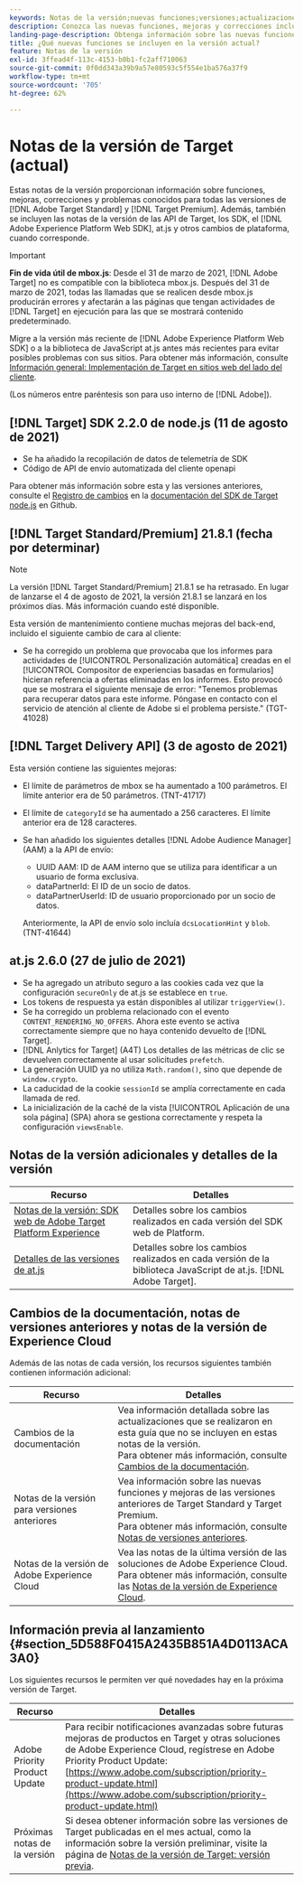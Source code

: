 ```yaml
---
keywords: Notas de la versión;nuevas funciones;versiones;actualizaciones;actualización;versión;mejora;mejoras;correcciones;correcciones de errores;actualizaciones
description: Conozca las nuevas funciones, mejoras y correcciones incluidas en la versión actual de [!DNL Adobe Target], incluidos SDK, API y bibliotecas de JavaScript.
landing-page-description: Obtenga información sobre las nuevas funciones, mejoras y correcciones incluidas en la versión actual de [!DNL Adobe Target].
title: ¿Qué nuevas funciones se incluyen en la versión actual?
feature: Notas de la versión
exl-id: 3ffead4f-113c-4153-b0b1-fc2aff710063
source-git-commit: 0f0dd343a39b9a57e80593c5f554e1ba576a37f9
workflow-type: tm+mt
source-wordcount: '705'
ht-degree: 62%

---
```


# Notas de la versión de Target (actual)

Estas notas de la versión proporcionan información sobre funciones, mejoras, correcciones y problemas conocidos para todas las versiones de [!DNL Adobe Target Standard] y [!DNL Target Premium]. Además, también se incluyen las notas de la versión de las API de Target, los SDK, el [!DNL Adobe Experience Platform Web SDK], at.js y otros cambios de plataforma, cuando corresponde.

>[!IMPORTANT]
>
>**Fin de vida útil de mbox.js**: Desde el 31 de marzo de 2021, [!DNL Adobe Target] no es compatible con la biblioteca mbox.js. Después del 31 de marzo de 2021, todas las llamadas que se realicen desde mbox.js producirán errores y afectarán a las páginas que tengan actividades de [!DNL Target] en ejecución para las que se mostrará contenido predeterminado.
>
>Migre a la versión más reciente de [!DNL Adobe Experience Platform Web SDK] o a la biblioteca de JavaScript at.js antes más recientes para evitar posibles problemas con sus sitios. Para obtener más información, consulte [Información general: Implementación de Target en sitios web del lado del cliente](/help/c-implementing-target/c-implementing-target-for-client-side-web/implement-target-for-client-side-web.md).

(Los números entre paréntesis son para uso interno de [!DNL Adobe]).

## [!DNL Target] SDK 2.2.0 de node.js (11 de agosto de 2021)

* Se ha añadido la recopilación de datos de telemetría de SDK
* Código de API de envío automatizada del cliente openapi

Para obtener más información sobre esta y las versiones anteriores, consulte el [Registro de cambios](https://github.com/adobe/target-nodejs-sdk/blob/main/CHANGELOG.md) en la [documentación del SDK de Target node.js](https://github.com/adobe/target-nodejs-sdk) en Github.

## [!DNL Target Standard/Premium] 21.8.1 (fecha por determinar)

>[!NOTE]
>
>La versión [!DNL Target Standard/Premium] 21.8.1 se ha retrasado. En lugar de lanzarse el 4 de agosto de 2021, la versión 21.8.1 se lanzará en los próximos días. Más información cuando esté disponible.

Esta versión de mantenimiento contiene muchas mejoras del back-end, incluido el siguiente cambio de cara al cliente:

* Se ha corregido un problema que provocaba que los informes para actividades de [!UICONTROL Personalización automática] creadas en el [!UICONTROL Compositor de experiencias basadas en formularios] hicieran referencia a ofertas eliminadas en los informes. Esto provocó que se mostrara el siguiente mensaje de error: &quot;Tenemos problemas para recuperar datos para este informe. Póngase en contacto con el servicio de atención al cliente de Adobe si el problema persiste.&quot; (TGT-41028)

## [!DNL Target Delivery API] (3 de agosto de 2021)

Esta versión contiene las siguientes mejoras:

* El límite de parámetros de mbox se ha aumentado a 100 parámetros. El límite anterior era de 50 parámetros. (TNT-41717)
* El límite de `categoryId` se ha aumentado a 256 caracteres. El límite anterior era de 128 caracteres.
* Se han añadido los siguientes detalles [!DNL Adobe Audience Manager] (AAM) a la API de envío:

   * UUID AAM: ID de AAM interno que se utiliza para identificar a un usuario de forma exclusiva.
   * dataPartnerId: El ID de un socio de datos.
   * dataPartnerUserId: ID de usuario proporcionado por un socio de datos.

   Anteriormente, la API de envío solo incluía `dcsLocationHint` y `blob`. (TNT-41644)

## at.js 2.6.0 (27 de julio de 2021)

* Se ha agregado un atributo seguro a las cookies cada vez que la configuración `secureOnly` de at.js se establece en `true`.
* Los tokens de respuesta ya están disponibles al utilizar `triggerView()`.
* Se ha corregido un problema relacionado con el evento `CONTENT_RENDERING_NO_OFFERS`. Ahora este evento se activa correctamente siempre que no haya contenido devuelto de [!DNL Target].
* [!DNL Anlytics for Target] (A4T) Los detalles de las métricas de clic se devuelven correctamente al usar solicitudes `prefetch`.
* La generación UUID ya no utiliza `Math.random()`, sino que depende de `window.crypto`.
* La caducidad de la cookie `sessionId` se amplía correctamente en cada llamada de red.
* La inicialización de la caché de la vista [!UICONTROL Aplicación de una sola página] (SPA) ahora se gestiona correctamente y respeta la configuración `viewsEnable`.

## Notas de la versión adicionales y detalles de la versión

| Recurso | Detalles |
|--- |--- |
| [Notas de la versión: SDK web de Adobe Target Platform Experience](https://experienceleague.adobe.com/docs/experience-platform/edge/release-notes.html?lang=en) | Detalles sobre los cambios realizados en cada versión del SDK web de Platform. |
| [Detalles de las versiones de at.js](/help/c-implementing-target/c-implementing-target-for-client-side-web/target-atjs-versions.md) | Detalles sobre los cambios realizados en cada versión de la biblioteca JavaScript de at.js. [!DNL Adobe Target]. |

## Cambios de la documentación, notas de versiones anteriores y notas de la versión de Experience Cloud

Además de las notas de cada versión, los recursos siguientes también contienen información adicional:

| Recurso | Detalles |
|--- |--- |
| Cambios de la documentación | Vea información detallada sobre las actualizaciones que se realizaron en esta guía que no se incluyen en estas notas de la versión.<br>Para obtener más información, consulte [Cambios de la documentación](/help/r-release-notes/doc-change.md#reference_366123CF00994BACBBF9BBDF2C4D840C). |
| Notas de la versión para versiones anteriores | Vea información sobre las nuevas funciones y mejoras de las versiones anteriores de Target Standard y Target Premium.<br>Para obtener más información, consulte [Notas de versiones anteriores](/help/r-release-notes/release-notes-for-previous-releases.md). |
| Notas de la versión de Adobe Experience Cloud | Vea las notas de la última versión de las soluciones de Adobe Experience Cloud.<br>Para obtener más información, consulte las [Notas de la versión de Experience Cloud](https://experienceleague.adobe.com/docs/release-notes/experience-cloud/current.html?lang=es). |

## Información previa al lanzamiento {#section_5D588F0415A2435B851A4D0113ACA3A0}

Los siguientes recursos le permiten ver qué novedades hay en la próxima versión de Target.

| Recurso | Detalles |
|--- |--- |
| Adobe Priority Product Update | Para recibir notificaciones avanzadas sobre futuras mejoras de productos en Target y otras soluciones de Adobe Experience Cloud, regístrese en Adobe Priority Product Update:<br>[https://www.adobe.com/subscription/priority-product-update.html](https://www.adobe.com/subscription/priority-product-update.html) |
| Próximas notas de la versión | Si desea obtener información sobre las versiones de Target publicadas en el mes actual, como la información sobre la versión preliminar, visite la página de [Notas de la versión de Target: versión previa](/help/r-release-notes/target-release-notes.md). |
